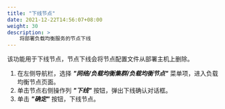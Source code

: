 ```yaml
---
title: "下线节点"
date: 2021-12-22T14:56:07+08:00
weight: 30
description: >
    将部署负载均衡服务的节点下线
---
```


该功能用于下线节点，节点下线会将节点配置文件从部署主机上删除。

1. 在左侧导航栏，选择 **_"网络/负载均衡集群/负载均衡节点"_** 菜单项，进入负载均衡节点页面。
2. 单击节点右侧操作列 **_"下线"_** 按钮，弹出下线确认对话框。
2. 单击 **_"确定"_** 按钮，下线节点。